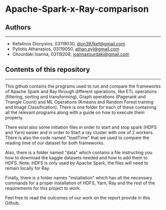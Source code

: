 # Apache-Spark-x-Ray-comparison

## Authors
----------------------------------------------------------------

* Kefalinos Dionysios, 03119030, dion397kef@gmail.com
* Pyliotis Athanasios, 03119050, athan.pyl@gmail.com
* Chourdaki Ioanna, 03119208, ioannaxourdaki@gmail.com


## Contents of this repository
----------------------------------------------------------------
This github contains the programs used to run and compare the frameworks of Apache Spark and Ray through different operations, like ETL operations (filtering, sorting and transforming), Graph operations (Pagerank and Triangle Count) and ML Operations (Kmeans and Random Forest training and Image Classification). There is one folder for each of these containing all the relevant programs along with a guide on how to execute them properly.

There exist also some initiation files in order to start and stop spark (HDFS and Yarn) easier and in order to Start a ray cluster with one of 2 workers. There is also the code named "loadTime" that we used to compare the reading time of our dataset for both frameworks.

Also, there is a folder named "data" which contains a file instructing you how to download the kaggle datasets needed and how to add them to HDFS.
Note: HDFS is only used by Apache Spark, the files will need to remain locally for Ray.

Finally, there is a folder names "installation" which has all the necessary commands for a proper installation of HDFS, Yarn, Ray and the rest of the requirements for this project to work.

Feel free to read the outcomes of our work on the report provide in this Github.